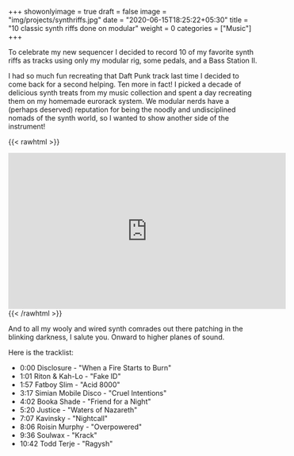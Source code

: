 +++
showonlyimage = true
draft = false
image = "img/projects/synthriffs.jpg"
date = "2020-06-15T18:25:22+05:30"
title = "10 classic synth riffs done on modular"
weight = 0
categories = ["Music"]
+++

To celebrate my new sequencer I decided to record 10 of my favorite synth riffs as tracks using only my modular rig, some pedals, and a Bass Station II.

<!--more--> 

I had so much fun recreating that Daft Punk track last time I decided to come back for a second helping. Ten more in fact! I picked a decade of delicious synth treats from my music collection and spent a day recreating them on my homemade eurorack system. We modular nerds have a (perhaps deserved) reputation for being the noodly and undisciplined nomads of the synth world, so I wanted to show another side of the instrument!


{{< rawhtml >}}
<iframe width="560" height="315" src="https://www.youtube.com/embed/exqb8UbTtNY" title="YouTube video player" frameborder="0" allow="accelerometer; autoplay; clipboard-write; encrypted-media; gyroscope; picture-in-picture" allowfullscreen></iframe>
{{< /rawhtml >}}

And to all my wooly and wired synth comrades out there patching in the blinking darkness, I salute you. Onward to higher planes of sound.

Here is the tracklist: 
- 0:00 Disclosure - "When a Fire Starts to Burn" 
- 1:01 Riton & Kah-Lo - "Fake ID" 
- 1:57 Fatboy Slim - "Acid 8000"
- 3:17 Simian Mobile Disco - "Cruel Intentions"
- 4:02 Booka Shade - "Friend for a Night"
- 5:20 Justice - "Waters of Nazareth"
- 7:07 Kavinsky - "Nightcall"
- 8:06 Roisin Murphy - "Overpowered"
- 9:36 Soulwax - "Krack"
- 10:42 Todd Terje - "Ragysh"